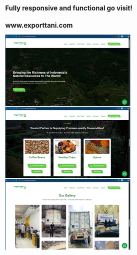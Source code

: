 <h2>Fully responsive and functional go visit!</h2>
<h2>www.exporttani.com</h2>
<img src="./Preview/home-preview.png" alt="Tampilan App" width="400" />
<img src="./Preview/product-preview.png" alt="Tampilan App" width="400" />
<img src="./Preview/gallery-preview.png" alt="Tampilan App" width="400" />

